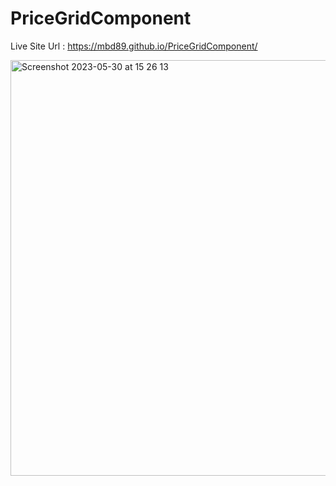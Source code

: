 # PriceGridComponent
Live Site Url : https://mbd89.github.io/PriceGridComponent/

<img width="665" alt="Screenshot 2023-05-30 at 15 26 13" src="https://github.com/mbd89/PriceGridComponent/assets/87713231/f68c8a02-ae60-4785-9c10-c863d5e7c0bb">
